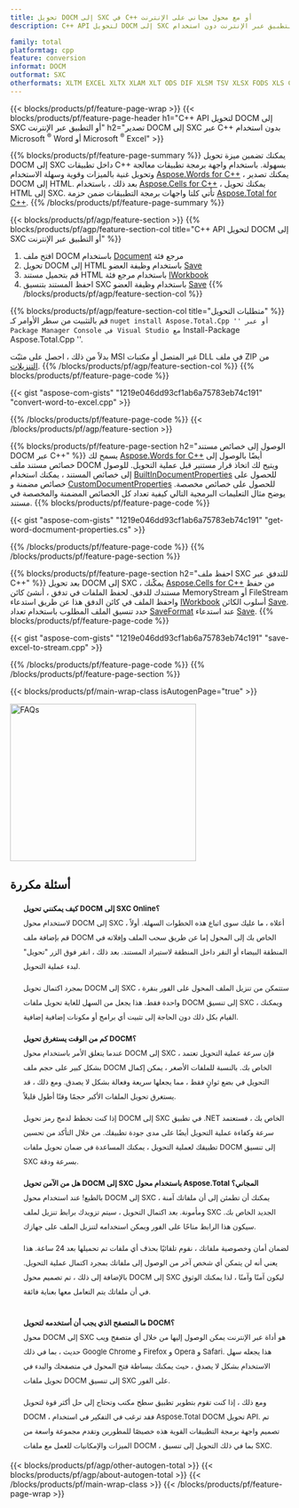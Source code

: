 ```yaml
---
title: تحويل DOCM إلى SXC في C++ أو مع محول مجاني على الإنترنت
description: C++ API لتحويل DOCM إلى SXC أو التطبيق عبر الإنترنت دون استخدام Microsoft Word أو Microsoft Excel أو عبر الإنترنت. اختبر محول POT إلى CSV على الإنترنت مجانًا بسرعة قبل دمج الكود.

family: total
platformtag: cpp
feature: conversion
informat: DOCM
outformat: SXC
otherformats: XLTM EXCEL XLTX XLAM XLT ODS DIF XLSM TSV XLSX FODS XLS CSV XLSB
---
```

{{< blocks/products/pf/feature-page-wrap >}}
{{< blocks/products/pf/feature-page-header h1="C++ API لتحويل DOCM إلى SXC أو التطبيق عبر الإنترنت" h2="تصدير DOCM إلى SXC عبر C++ بدون استخدام Microsoft <sup>&reg;</sup> Word أو Microsoft <sup>&reg;</sup> Excel" >}}

{{% blocks/products/pf/feature-page-summary %}}
يمكنك تضمين ميزة تحويل DOCM إلى SXC داخل تطبيقات C++ بسهولة. باستخدام واجهة برمجة تطبيقات معالجة وتحويل غنية بالميزات وقوية وسهلة الاستخدام [Aspose.Words for C++](https://products.aspose.com/words/cpp/) ، يمكنك تصدير DOCM إلى HTML. بعد ذلك ، باستخدام [Aspose.Cells for C++](https://products.aspose.com/cells/cpp/) ، يمكنك تحويل HTML إلى SXC. تأتي كلتا واجهات برمجة التطبيقات ضمن حزمة [Aspose.Total for C++](https://products.aspose.com/total/cpp/). 
{{% /blocks/products/pf/feature-page-summary  %}}

{{< blocks/products/pf/agp/feature-section >}}
{{% blocks/products/pf/agp/feature-section-col title="C++ API لتحويل DOCM إلى SXC أو التطبيق عبر الإنترنت" %}}
1. افتح ملف DOCM باستخدام [Document](https://reference.aspose.com/words/cpp/class/aspose.words.docmument) مرجع فئة
2. تحويل DOCM إلى HTML باستخدام وظيفة العضو [Save](https://reference.aspose.com/words/cpp/class/aspose.words.docmument#save_string_saveformat)
3. قم بتحميل مستند HTML باستخدام مرجع فئة [IWorkbook](https://reference.aspose.com/cells/cpp/class/aspose.cells.i_workbook)
4. احفظ المستند بتنسيق SXC باستخدام وظيفة العضو [Save](https://reference.aspose.com/cells/cpp/class/aspose.cells.i_workbook#a5dc7de23f7ceba76a05dc1d49f51502e)
{{% /blocks/products/pf/agp/feature-section-col %}}

{{% blocks/products/pf/agp/feature-section-col title="متطلبات التحويل" %}}
قم بالتثبيت من سطر الأوامر كـ `` nuget install Aspose.Total.Cpp '' أو عبر Package Manager Console في Visual Studio مع `` Install-Package Aspose.Total.Cpp ''.

بدلاً من ذلك ، احصل على مثبّت MSI غير المتصل أو مكتبات DLL في ملف ZIP من [التنزيلات](https://releases.aspose.com/total/cpp).
{{% /blocks/products/pf/agp/feature-section-col %}}
{{% blocks/products/pf/feature-page-code %}}

{{< gist "aspose-com-gists" "1219e046dd93cf1ab6a75783eb74c191" "convert-word-to-excel.cpp" >}}



{{% /blocks/products/pf/feature-page-code %}}
{{< /blocks/products/pf/agp/feature-section >}}

{{% blocks/products/pf/feature-page-section  h2="الوصول إلى خصائص مستند DOCM عبر C++" %}}
يسمح لك [Aspose.Words for C++](https://products.aspose.com/words/cpp/) أيضًا بالوصول إلى خصائص مستند ملف DOCM ويتيح لك اتخاذ قرار مستنير قبل عملية التحويل. للوصول إلى خصائص المستند ، يمكنك استخدام [BuiltInDocumentProperties](https://reference.aspose.com/words/cpp/class/aspose.words.properties.built_in_docmument_properties) للحصول على خصائص مضمنة و [CustomDocumentProperties](https://reference.aspose.com/words/cpp/class/aspose.words.properties.custom_docmument_properties) للحصول على خصائص مخصصة. يوضح مثال التعليمات البرمجية التالي كيفية تعداد كل الخصائص المضمنة والمخصصة في مستند.
{{% blocks/products/pf/feature-page-code %}}

{{< gist "aspose-com-gists" "1219e046dd93cf1ab6a75783eb74c191" "get-word-docmument-properties.cs" >}}

{{% /blocks/products/pf/feature-page-code  %}}
{{% /blocks/products/pf/feature-page-section %}}

{{% blocks/products/pf/feature-page-section  h2="احفظ ملف SXC للتدفق عبر C++" %}}
بعد تحويل DOCM إلى SXC ، يمكّنك [Aspose.Cells for C++](https://products.aspose.com/cells/cpp/) من حفظ مستندك للدفق. لحفظ الملفات في تدفق ، أنشئ كائن MemoryStream أو FileStream واحفظ الملف في كائن الدفق هذا عن طريق استدعاء [IWorkbook](https://reference.aspose.com/cells/cpp/class/aspose.cells.i_workbook) أسلوب الكائن [Save](https://reference.aspose.com/cells/cpp/class/aspose.cells.i_workbook#a77072cfb929787df9ad1f38b02f58349). حدد تنسيق الملف المطلوب باستخدام تعداد [SaveFormat](https://reference.aspose.com/cells/cpp/namespace/aspose.cells#a11cae527e4e68f1adcac8f47ea64481a) عند استدعاء [Save](https://reference.aspose.com/cells/cpp/class/aspose.cells.i_workbook#a77072cfb929787df9ad1f38b02f58349).
{{% blocks/products/pf/feature-page-code %}}

{{< gist "aspose-com-gists" "1219e046dd93cf1ab6a75783eb74c191" "save-excel-to-stream.cpp" >}}

{{% /blocks/products/pf/feature-page-code  %}}
{{% /blocks/products/pf/feature-page-section %}}

{{< blocks/products/pf/main-wrap-class isAutogenPage="true" >}}
<style>.howtolist li{margin-right: 0!important;line-height: 26px;position: relative;margin-bottom: 10px;font-size: 13px;list-style-type: none;}</style>
<div class="col-md-12 tl bg-gray-dark howtolist section">
  <a class="anchor" name="faqpage"></a>
  <div class="container tl dflex" itemscope="" itemtype="https://schema.org/FAQPage">
      <div class="col-md-4 howtosectiongfx">
          <img class="social-panel-hide-on-mobile" src="https://www.groupdocs.cloud/templates/brand/images/groupdocs/conversion/groupdocs_conversion-brand.png" alt="FAQs" width="335" height="283">
      </div>
      <div class="howtosection col-md-8">
          <div>
              <h2>أسئلة مكررة</h2>
              <ul>
                  <li itemscope="" itemprop="mainEntity" itemtype="https://schema.org/Question">
                      <div>
                          <span itemprop="name"><b>كيف يمكنني تحويل DOCM إلى SXC Online؟</b></span>
                      </div>
                      <div itemscope="" itemprop="acceptedAnswer" itemtype="https://schema.org/Answer">
                          <span itemprop="text">لاستخدام محول DOCM إلى SXC أعلاه ، ما عليك سوى اتباع هذه الخطوات السهلة. أولاً ، قم بإضافة ملف DOCM الخاص بك إلى المحول إما عن طريق سحب الملف وإفلاته في المنطقة البيضاء أو النقر داخل المنطقة لاستيراد المستند. بعد ذلك ، انقر فوق الزر "تحويل" لبدء عملية التحويل. <br />

بمجرد اكتمال تحويل DOCM إلى SXC ، ستتمكن من تنزيل الملف المحول على الفور بنقرة واحدة فقط. هذا يجعل من السهل للغاية تحويل ملفات DOCM إلى تنسيق SXC ، ويمكنك القيام بكل ذلك دون الحاجة إلى تثبيت أي برامج أو مكونات إضافية إضافية.</span>
                      </div>
                  </li>
                  <li itemscope="" itemprop="mainEntity" itemtype="https://schema.org/Question">
                      <div>
                          <span itemprop="name"><b>كم من الوقت يستغرق تحويل DOCM؟</b></span>
                      </div>
                      <div itemscope="" itemprop="acceptedAnswer" itemtype="https://schema.org/Answer">
                          <span itemprop="text">عندما يتعلق الأمر باستخدام محول DOCM إلى SXC ، فإن سرعة عملية التحويل تعتمد بشكل كبير على حجم ملف DOCM الخاص بك. بالنسبة للملفات الأصغر ، يمكن إكمال التحويل في بضع ثوانٍ فقط ، مما يجعلها سريعة وفعالة بشكل لا يصدق. ومع ذلك ، قد يستغرق تحويل الملفات الأكبر حجمًا وقتًا أطول قليلاً. <br />

إذا كنت تخطط لدمج رمز تحويل DOCM إلى SXC في تطبيق .NET الخاص بك ، فستعتمد سرعة وكفاءة عملية التحويل أيضًا على مدى جودة تطبيقك. من خلال التأكد من تحسين تطبيقك لعملية التحويل ، يمكنك المساعدة في ضمان تحويل ملفات DOCM إلى تنسيق SXC بسرعة ودقة.</span>
                      </div>
                  </li>
                  <li itemscope="" itemprop="mainEntity" itemtype="https://schema.org/Question">
                      <div>
                          <span itemprop="name"><b>هل من الآمن تحويل DOCM إلى SXC باستخدام محول Aspose.Total المجاني؟</b></span>
                      </div>
                      <div itemscope="" itemprop="acceptedAnswer" itemtype="https://schema.org/Answer">
                          <span itemprop="text">بالطبع! عند استخدام محول DOCM إلى SXC ، يمكنك أن تطمئن إلى أن ملفاتك آمنة ومأمونة. بعد اكتمال التحويل ، سيتم تزويدك برابط تنزيل لملف SXC الجديد الخاص بك. سيكون هذا الرابط متاحًا على الفور ويمكن استخدامه لتنزيل الملف على جهازك. <br />

لضمان أمان وخصوصية ملفاتك ، نقوم تلقائيًا بحذف أي ملفات تم تحميلها بعد 24 ساعة. هذا يعني أنه لن يتمكن أي شخص آخر من الوصول إلى ملفاتك بمجرد اكتمال عملية التحويل. بالإضافة إلى ذلك ، تم تصميم محول DOCM إلى SXC ليكون آمنًا وآمنًا ، لذا يمكنك الوثوق في أن ملفاتك يتم التعامل معها بعناية فائقة.</span>
                      </div>
                  </li>                 
                  <li itemscope="" itemprop="mainEntity" itemtype="https://schema.org/Question">
                      <div>
                          <span itemprop="name"><b>ما المتصفح الذي يجب أن أستخدمه لتحويل DOCM؟</b></span>
                      </div>
                      <div itemscope="" itemprop="acceptedAnswer" itemtype="https://schema.org/Answer">
                          <span itemprop="text">محول DOCM إلى SXC هو أداة عبر الإنترنت يمكن الوصول إليها من خلال أي متصفح ويب حديث ، بما في ذلك Google Chrome و Firefox و Opera و Safari. هذا يجعله سهل الاستخدام بشكل لا يصدق ، حيث يمكنك ببساطة فتح المحول في متصفحك والبدء في تحويل ملفات DOCM إلى تنسيق SXC على الفور. <br />

ومع ذلك ، إذا كنت تقوم بتطوير تطبيق سطح مكتب وتحتاج إلى حل أكثر قوة لتحويل DOCM ، فقد ترغب في التفكير في استخدام Aspose.Total DOCM تحويل API. تم تصميم واجهة برمجة التطبيقات القوية هذه خصيصًا للمطورين وتقدم مجموعة واسعة من الميزات والإمكانيات للعمل مع ملفات DOCM ، بما في ذلك التحويل إلى تنسيق SXC.</span>
                      </div>
                  </li>
              </ul>
          </div>
      </div>
  </div>
{{< blocks/products/pf/agp/other-autogen-total >}}
{{< blocks/products/pf/agp/about-autogen-total >}}
{{< /blocks/products/pf/main-wrap-class >}}
{{< /blocks/products/pf/feature-page-wrap >}}